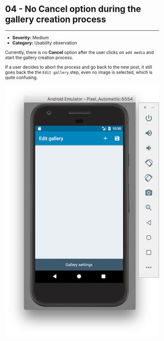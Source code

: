 # 04 - No Cancel option during the gallery creation process
----
- **Severity:** Medium
- **Category:** Usability observation

Currently, there is no **Cancel** option after the user clicks on `add media` and start the gallery creation process.

If a user decides to abort the process and go back to the new post, it still goes back the the `Edit gallery` step, even no image is selected, which is quite confusing.

![](/assets/nocancel.png)

